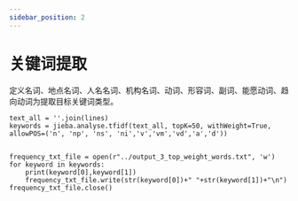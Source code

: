 ```yaml
---
sidebar_position: 2
---
```


# 关键词提取

定义名词、地点名词、人名名词、机构名词、动词、形容词、副词、能愿动词、趋向动词为提取目标关键词类型。

```
text_all = ''.join(lines)
keywords = jieba.analyse.tfidf(text_all, topK=50, withWeight=True, allowPOS=('n', 'np', 'ns', 'ni','v','vm','vd','a','d'))


frequency_txt_file = open(r"../output_3_top_weight_words.txt", 'w')
for keyword in keywords:
    print(keyword[0],keyword[1])
    frequency_txt_file.write(str(keyword[0])+" "+str(keyword[1])+"\n")
frequency_txt_file.close()

```

